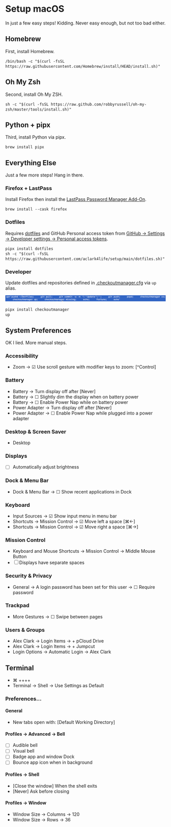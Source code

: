 # Setup macOS

In just a few easy steps! Kidding. Never easy enough, but not too bad either.

## Homebrew

First, install Homebrew.

```console
/bin/bash -c "$(curl -fsSL https://raw.githubusercontent.com/Homebrew/install/HEAD/install.sh)"
```

## Oh My Zsh

Second, install Oh My ZSH.

```console
sh -c "$(curl -fsSL https://raw.github.com/robbyrussell/oh-my-zsh/master/tools/install.sh)"
```

## Python + pipx

Third, install Python via pipx. 

```console
brew install pipx
```

## Everything Else

Just a few more steps! Hang in there.

### Firefox + LastPass

Install Firefox then install the [LastPass Password Manager Add-On](https://addons.mozilla.org/en-US/firefox/addon/lastpass-password-manager).

```console
brew install --cask firefox
```

### Dotfiles

Requires [dotfiles](https://pypi.org/project/dotfiles) and GitHub Personal access token from [GitHub → Settings → Developer settings → Personal access tokens](https://github.com/settings/tokens).

```console
pipx install dotfiles
sh -c "$(curl -fsSL https://raw.githubusercontent.com/aclark4life/setup/main/dotfiles.sh)"
```

### Developer

Update dotfiles and repositories defined in [.checkoutmanager.cfg](https://github.com/reinout/checkoutmanager/blob/master/checkoutmanager/sample.cfg) via ``up`` alias.

![screenshot](screenshot.png)

```console
pipx install checkoutmanager
up
```

## System Preferences

OK I lied. More manual steps.

### Accessibility

- Zoom → ☑︎ Use scroll gesture with modifier keys to zoom: [^Control]

### Battery

- Battery → Turn display off after [Never]
- Battery → ☐ Slightly dim the display when on battery power
- Battery → ☐ Enable Power Nap while on battery power
- Power Adapter → Turn display off after [Never]
- Power Adapter → ☐ Enable Power Nap while plugged into a power adapter

### Desktop & Screen Saver

- Desktop

### Displays

- ☐ Automatically adjust brightness

### Dock & Menu Bar

- Dock & Menu Bar → ☐ Show recent applications in Dock

### Keyboard

- Input Sources → ☑︎ Show input menu in menu bar
- Shortcuts → Mission Control → ☑︎ Move left a space [⌘←]
- Shortcuts → Mission Control → ☑︎ Move right a space [⌘→]

### Mission Control

- Keyboard and Mouse Shortcuts → Mission Control → Middle Mouse Button
- ☐ Displays have separate spaces

### Security & Privacy

- General → A login password has been set for this user → ☐ Require password

### Trackpad

- More Gestures → ☐ Swipe between pages

### Users & Groups

- Alex Clark → Login Items → + pCloud Drive
- Alex Clark → Login Items → + Jumpcut
- Login Options → Automatic Login → Alex Clark

## Terminal

- ⌘ ++++
- Terminal → Shell → Use Settings as Default

### Preferences…

#### General

- New tabs open with: [Default Working Directory]

#### Profiles → Advanced → Bell

- ☐ Audible bell 
- ☐ Visual bell 
- ☐ Badge app and window Dock 
- ☐ Bounce app icon when in background 

#### Profiles → Shell

- [Close the window] When the shell exits
- [Never] Ask before closing

#### Profiles → Window

- Window Size → Columns → 120
- Window Size → Rows → 36
